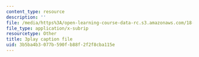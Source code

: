 ```yaml
---
content_type: resource
description: ''
file: /media/https%3A/open-learning-course-data-rc.s3.amazonaws.com/18-650-statistics-for-applications-fall-2016/3b5ba4b3077b590fb88f2f2f8cba115e_QXkOaifVfW4.vtt
file_type: application/x-subrip
resourcetype: Other
title: 3play caption file
uid: 3b5ba4b3-077b-590f-b88f-2f2f8cba115e
---
```


